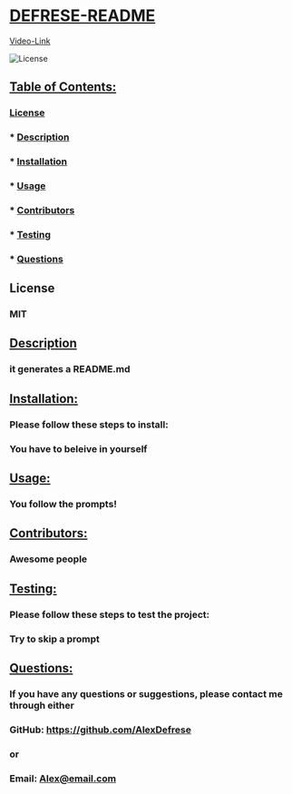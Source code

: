 
  # <u>DEFRESE-README</u>

  [Video-Link](https://drive.google.com/file/d/19sxFrChmlqxuk6jyLE4RIGAjDN4b36BK/view)

  ![License](https://img.shields.io/badge/License-MIT-green.svg)
  

  ## <u>Table of Contents:</u>
  ### [License](#license)
  ### * [Description](#description)
  ### * [Installation](#install)
  ### * [Usage](#usage)
  ### * [Contributors](#contributors)
  ### * [Testing](#testing)
  ### * [Questions](#questions)

  ## License
  ### MIT

  ## <u>Description</u>
  ### it generates a README.md

  ## <u>Installation:</u>
  ### Please follow these steps to install:
  ### You have to beleive in yourself

  ## <u>Usage:</u>
  ### You follow the prompts!

  ## <u>Contributors:</u> 
  ### Awesome people

  ## <u>Testing:</u>
  ### Please follow these steps to test the project:
  ### Try to skip a prompt

  ## <u>Questions:</u> 
  ### If you have any questions or suggestions, please contact me through either
  ### GitHub: https://github.com/AlexDefrese
  ### or
  ### Email: Alex@email.com
